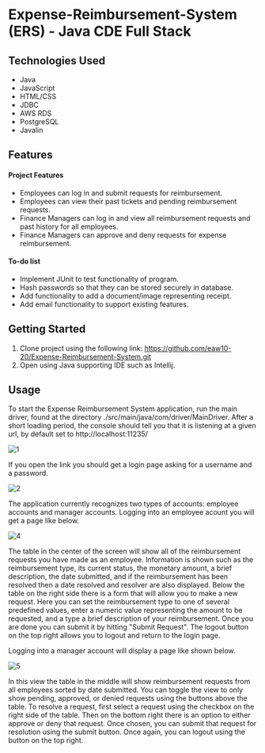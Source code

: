 # Expense-Reimbursement-System (ERS) - Java CDE Full Stack

## Technologies Used
  
* Java
* JavaScript
* HTML/CSS
* JDBC
* AWS RDS
* PostgreSQL
* Javalin

## Features
	
#### Project Features

* Employees can log in and submit requests for reimbursement.
* Employees can view their past tickets and pending reimbursement requests.
* Finance Managers can log in and view all reimbursement requests and past history for all employees.
* Finance Managers can approve and deny requests for expense reimbursement.

#### To-do list

* Implement JUnit to test functionality of program.
* Hash passwords so that they can be stored securely in database.
* Add functionality to add a document/image representing receipt.
* Add email functionality to support existing features.

## Getting Started

1. Clone project using the following link: https://github.com/eaw10-20/Expense-Reimbursement-System.git
2. Open using Java supporting IDE such as Intellij.

## Usage

To start the Expense Reimbursement System application, run the main driver, found at the directory ./src/main/java/com/driver/MainDriver. After a short loading period, the console should tell you that it is listening at a given url, by default set to http://localhost:11235/

![1](https://user-images.githubusercontent.com/60686880/116499921-3555aa00-a862-11eb-8bfd-7017ca9e9a04.jpg)


If you open the link you should get a login page asking for a username and a password.

![2](https://user-images.githubusercontent.com/60686880/116499952-4acad400-a862-11eb-97b2-90665af6a1d6.jpg)


The application currently recognizes two types of accounts: employee accounts and manager accounts. Logging into an employee acount you will get a page like below.

![4](https://user-images.githubusercontent.com/60686880/116499967-574f2c80-a862-11eb-9ac0-03924390c31b.jpg)


The table in the center of the screen will show all of the reimbursement requests you have made as an employee. Information is shown such as the reimbursement type, its current status, the monetary amount, a brief description, the date submitted, and if the reimbursement has been resolved then a date resolved and resolver are also displayed. Below the table on the right side there is a form that will allow you to make a new request. Here you can set the reimbursement type to one of several predefined values, enter a numeric value representing the amount to be requested, and a type a brief description of your reimbursement. Once you are done you can submit it by hitting "Submit Request". The logout button on the top right allows you to logout and return to the login page.


Logging into a manager account will display a page like shown below.

![5](https://user-images.githubusercontent.com/60686880/116499973-5d450d80-a862-11eb-9122-5d0aad1ace8e.jpg)


In this view the table in the middle will show reimbursement requests from all employees sorted by date submitted. You can toggle the view to only show pending, approved, or denied requests using the buttons above the table. To resolve a request, first select a request using the checkbox on the right side of the table. Then on the bottom right there is an option to either approve or deny that request. Once chosen, you can submit that request for resolution using the submit button. Once again, you can logout using the button on the top right.
